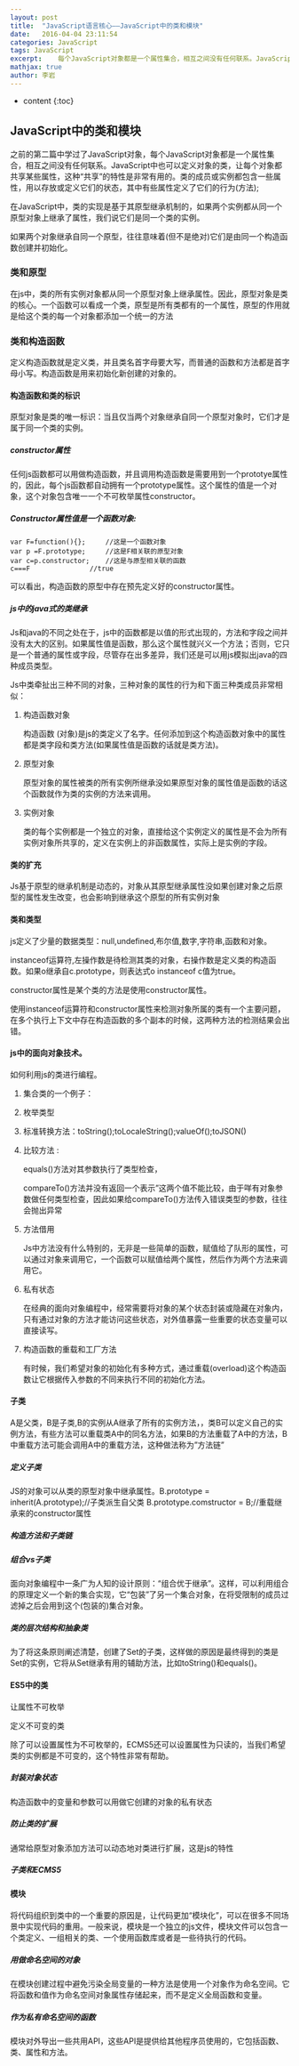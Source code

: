 ```yaml
---
layout: post
title:  "JavaScript语言核心——JavaScript中的类和模块"
date:   2016-04-04 23:11:54
categories: JavaScript
tags: JavaScript
excerpt:	每个JavaScript对象都是一个属性集合，相互之间没有任何联系。JavaScript中也可以定义对象的类，让每个对象都共享某些属性，这种“共享”的特性是非常有用的。类的成员或实例都包含一些属性，用以存放或定义它们的状态，其中有些属性定义了它们的行为(方法);在JavaScript中，类的实现是基于其原型继承机制的，如果两个实例都从同一个原型对象上继承了属性，我们说它们是同一个类的实例。
mathjax: true
author:	李岩
---
```

* content
{:toc}

##		JavaScript中的类和模块

之前的第二篇中学过了JavaScript对象，每个JavaScript对象都是一个属性集合，相互之间没有任何联系。JavaScript中也可以定义对象的类，让每个对象都共享某些属性，这种“共享”的特性是非常有用的。类的成员或实例都包含一些属性，用以存放或定义它们的状态，其中有些属性定义了它们的行为(方法);

在JavaScript中，类的实现是基于其原型继承机制的，如果两个实例都从同一个原型对象上继承了属性，我们说它们是同一个类的实例。

如果两个对象继承自同一个原型，往往意味着(但不是绝对)它们是由同一个构造函数创建并初始化。


###		类和原型

在js中，类的所有实例对象都从同一个原型对象上继承属性。因此，原型对象是类的核心。一个函数可以看成一个类，原型是所有类都有的一个属性，原型的作用就是给这个类的每一个对象都添加一个统一的方法


###		类和构造函数


定义构造函数就是定义类，并且类名首字母要大写，而普通的函数和方法都是首字母小写。构造函数是用来初始化新创建的对象的。

####	构造函数和类的标识

原型对象是类的唯一标识：当且仅当两个对象继承自同一个原型对象时，它们才是属于同一个类的实例。

#####	constructor属性
	
任何js函数都可以用做构造函数，并且调用构造函数是需要用到一个prototye属性的，因此，每个js函数都自动拥有一个prototype属性。这个属性的值是一个对象，这个对象包含唯一一个不可枚举属性constructor。

#####	Constructor属性值是一个函数对象:
	
	var F=function(){};		//这是一个函数对象
	var p =F.prototype;		//这是F相关联的原型对象
	var c=p.constructor;	//这是与原型相关联的函数
	c===F				//true
			
可以看出，构造函数的原型中存在预先定义好的constructor属性。

#####	js中的java式的类继承
			
Js和java的不同之处在于，js中的函数都是以值的形式出现的，方法和字段之间并没有太大的区别。如果属性值是函数，那么这个属性就兴义一个方法；否则，它只是一个普通的属性或字段，尽管存在出多差异，我们还是可以用js模拟出java的四种成员类型。

Js中类牵扯出三种不同的对象，三种对象的属性的行为和下面三种类成员非常相似：

1.	构造函数对象

	构造函数 (对象)是js的类定义了名字。任何添加到这个构造函数对象中的属性都是类字段和类方法(如果属性值是函数的话就是类方法)。

2.	原型对象

	原型对象的属性被类的所有实例所继承没如果原型对象的属性值是函数的话这个函数就作为类的实例的方法来调用。
3.	实例对象

	类的每个实例都是一个独立的对象，直接给这个实例定义的属性是不会为所有实例对象所共享的，定义在实例上的非函数属性，实际上是实例的字段。

####	类的扩充
	
Js基于原型的继承机制是动态的，对象从其原型继承属性没如果创建对象之后原型的属性发生改变，也会影响到继承这个原型的所有实例对象

####	类和类型
	
js定义了少量的数据类型：null,undefined,布尔值,数字,字符串,函数和对象。

instanceof运算符,左操作数是待检测其类的对象，右操作数是定义类的构造函数。如果o继承自c.prototype，则表达式o instanceof c值为true。

constructor属性是某个类的方法是使用constructor属性。

使用instanceof运算符和constructor属性来检测对象所属的类有一个主要问题，在多个执行上下文中存在构造函数的多个副本的时候，这两种方法的检测结果会出错。

####	js中的面向对象技术。

如何利用js的类进行编程。

1.	集合类的一个例子：

2.	枚举类型

3.	标准转换方法：toString();toLocaleString();valueOf();toJSON()

4.	比较方法	:

	equals()方法对其参数执行了类型检查，
	
	compareTo()方法并没有返回一个表示”这两个值不能比较，由于咩有对象参数做任何类型检查，因此如果给compareTo()方法传入错误类型的参数，往往会抛出异常

5.	方法借用
  
	Js中方法没有什么特别的，无非是一些简单的函数，赋值给了队形的属性，可以通过对象来调用它，一个函数可以赋值给两个属性，然后作为两个方法来调用它。

6.	私有状态

	在经典的面向对象编程中，经常需要将对象的某个状态封装或隐藏在对象内，只有通过对象的方法才能访问这些状态，对外值暴露一些重要的状态变量可以直接读写。

7.	构造函数的重载和工厂方法
 
	有时候，我们希望对象的初始化有多种方式，通过重载(overload)这个构造函数让它根据传入参数的不同来执行不同的初始化方法。

####	子类

A是父类，B是子类,B的实例从A继承了所有的实例方法，，类B可以定义自己的实例方法，有些方法可以重载类A中的同名方法，如果B的方法重载了A中的方法，B中重载方法可能会调用A中的重载方法，这种做法称为”方法链”

#####	定义子类

JS的对象可以从类的原型对象中继承属性。B.prototype = inherit(A.prototype);//子类派生自父类	B.prototype.comstructor = B;//重载继承来的constructor属性

#####	构造方法和子类链

#####	组合vs子类
	
面向对象编程中一条广为人知的设计原则：“组合优于继承”。这样，可以利用组合的原理定义一个新的集合实现，它“包装”了另一个集合对象，在将受限制的成员过滤掉之后会用到这个(包装的)集合对象。

#####	类的层次结构和抽象类
	
为了将这条原则阐述清楚，创建了Set的子类，这样做的原因是最终得到的类是Set的实例，它将从Set继承有用的辅助方法，比如toString()和equals()。

####	ES5中的类

让属性不可枚举

定义不可变的类
	
除了可以设置属性为不可枚举的，ECMS5还可以设置属性为只读的，当我们希望类的实例都是不可变的，这个特性非常有帮助。

#####	封装对象状态
	
构造函数中的变量和参数可以用做它创建的对象的私有状态

#####	防止类的扩展
	
通常给原型对象添加方法可以动态地对类进行扩展，这是js的特性

#####	子类和ECMS5

####	模块

将代码组织到类中的一个重要的原因是，让代码更加“模块化”，可以在很多不同场景中实现代码的重用。一般来说，模块是一个独立的js文件，模块文件可以包含一个类定义、一组相关的类、一个使用函数库或者是一些待执行的代码。

#####	用做命名空间的对象
	
在模块创建过程中避免污染全局变量的一种方法是使用一个对象作为命名空间。它将函数和值作为命名空间对象属性存储起来，而不是定义全局函数和变量。

#####	作为私有命名空间的函数
	
模块对外导出一些共用API，这些API是提供给其他程序员使用的，它包括函数、类、属性和方法。
